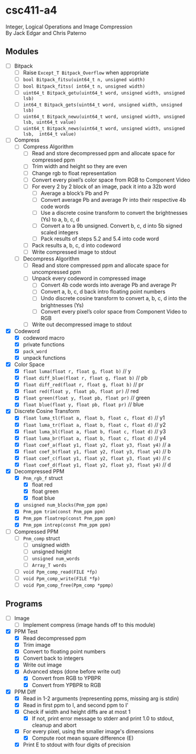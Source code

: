 # csc411-a4
Integer, Logical Operations and Image Compression  
By Jack Edgar and Chris Paterno

## Modules
- [ ] Bitpack
  - [ ] Raise `Except_T Bitpack_Overflow` when appropriate
  - [ ] `bool Bitpack_fitsu(uint64_t n, unsigned width)`
  - [ ] `bool Bitpack_fitss( int64_t n, unsigned width)`
  - [ ] `uint64_t Bitpack_getu(uint64_t word, unsigned width, unsigned lsb)`
  - [ ] `int64_t Bitpack_gets(uint64_t word, unsigned width, unsigned lsb)`
  - [ ] `uint64_t Bitpack_newu(uint64_t word, unsigned width, unsigned lsb, uint64_t value)`
  - [ ] `uint64_t Bitpack_news(uint64_t word, unsigned width, unsigned lsb,  int64_t value)`

- [ ] Compress
  - [ ] Compress Algorithm
    - [ ] Read and store decompressed ppm and allocate space for compressed ppm
    - [ ] Trim width and height so they are even
    - [ ] Change rgb to float representation
    - [ ] Convert every pixel’s color space from RGB to Component Video
    - [ ] For every 2 by 2 block of an image, pack it into a 32b word
      - [ ] Average a block’s Pb and Pr
      - [ ] Convert average Pb and average Pr into their respective 4b code words
      - [ ] Use a discrete cosine transform to convert the brightnesses (Ys) to a, b, c, d
      - [ ] Convert a to a 9b unsigned. Convert b, c, d into 5b signed scaled integers
      - [ ] Pack results of steps 5.2 and 5.4 into code word
    - [ ] Pack results a, b, c, d into codeword
    - [ ] Write compressed image to stdout
  - [ ] Decompress Algorithm
    - [ ] Read and store compressed ppm and allocate space for uncompressed ppm
    - [ ] Unpack every codeword in compressed image
      - [ ] Convert 4b code words into average Pb and average Pr
      - [ ] Convert a, b, c, d back intro floating point numbers
      - [ ] Undo discrete cosine transform to convert a, b, c, d into the brightnesses (Ys)
      - [ ] Convert every pixel’s color space from Component Video to RGB
     - [ ] Write out decompressed image to stdout

- [x] Codeword
  - [x] codeword macro
  - [x] private functions
  - [x] `pack_word`
  - [x] unpack functions

- [x] Color Space
  - [x] `float luma(float r, float g, float b)` // y 
  - [x] `float diff_blue(float r, float g, float b)` // pb
  - [x] `float diff_red(float r, float g, float b)` // pr
  - [x] `float red(float y, float pb, float pr)` // red
  - [x] `float green(float y, float pb, float pr)` // green
  - [x] `float blue(float y, float pb, float pr)` // blue

- [x] Discrete Cosine Transform
  - [x] `float luma_tl(float a, float b, float c, float d)` // y1
  - [x] `float luma_tr(float a, float b, float c, float d)` // y2
  - [x] `float luma_bl(float a, float b, float c, float d)` // y3
  - [x] `float luma_br(float a, float b, float c, float d)` // y4
  - [x] `float coef_a(float y1, float y2, float y3, float y4)` // a
  - [x] `float coef_b(float y1, float y2, float y3, float y4)` // b
  - [x] `float coef_c(float y1, float y2, float y3, float y4)` // c
  - [x] `float coef_d(float y1, float y2, float y3, float y4)` // d

- [x] Decompressed PPM
  - [x] `Pnm_rgb_f` struct
    - [x] float red
    - [x] float green
    - [x] float blue
   - [x] `unsigned num_blocks(Pnm_ppm ppm)`
   - [x] `Pnm_ppm trim(const Pnm_ppm ppm)`
   - [x] `Pnm_ppm floatrep(const Pnm_ppm ppm)`
   - [x] `Pnm_ppm intrep(const Pnm_ppm ppm)`

- [ ] Compressed PPM
  - [ ] `Pnm_comp` struct
    - [ ] unsigned width
    - [ ] unsigned height
    - [ ] `unsigned num_words`
    - [ ] `Array_T words`
   - [ ] `void Ppm_comp_read(FILE *fp)`
   - [ ] `void Ppm_comp_write(FILE *fp)`
   - [ ] `void Ppm_comp_free(Ppm_comp *ppmp)`
  
## Programs
- [ ] Image
  - [ ] Implement compress (image hands off to this module)

- [x] PPM Test
  - [x] Read decompressed ppm
  - [x] Trim image
  - [x] Convert to floating point numbers
  - [x] Convert back to integers
  - [x] Write out image
  - [x] Advanced steps (done before write out)
    - [x] Convert from RGB to YPBPR
    - [x] Convert from YPBPR to RGB

- [x] PPM Diff
  - [x] Read in 1-2 arguments (representing ppms, missing arg is stdin)
  - [x] Read in first ppm to I, and second ppm to I'
  - [x] Check if width and height diffs are at most 1
    - [x] If not, print error message to stderr and print 1.0 to stdout, cleanup and abort
  - [x] For every pixel, using the smaller image's dimensions
    - [x] Compute root mean square difference (E)
  - [x] Print E to stdout with four digits of precision
